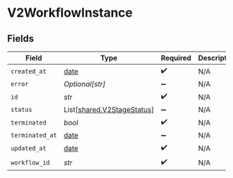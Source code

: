 # V2WorkflowInstance


## Fields

| Field                                                                | Type                                                                 | Required                                                             | Description                                                          |
| -------------------------------------------------------------------- | -------------------------------------------------------------------- | -------------------------------------------------------------------- | -------------------------------------------------------------------- |
| `created_at`                                                         | [date](https://docs.python.org/3/library/datetime.html#date-objects) | :heavy_check_mark:                                                   | N/A                                                                  |
| `error`                                                              | *Optional[str]*                                                      | :heavy_minus_sign:                                                   | N/A                                                                  |
| `id`                                                                 | *str*                                                                | :heavy_check_mark:                                                   | N/A                                                                  |
| `status`                                                             | List[[shared.V2StageStatus](../../models/shared/v2stagestatus.md)]   | :heavy_minus_sign:                                                   | N/A                                                                  |
| `terminated`                                                         | *bool*                                                               | :heavy_check_mark:                                                   | N/A                                                                  |
| `terminated_at`                                                      | [date](https://docs.python.org/3/library/datetime.html#date-objects) | :heavy_minus_sign:                                                   | N/A                                                                  |
| `updated_at`                                                         | [date](https://docs.python.org/3/library/datetime.html#date-objects) | :heavy_check_mark:                                                   | N/A                                                                  |
| `workflow_id`                                                        | *str*                                                                | :heavy_check_mark:                                                   | N/A                                                                  |
